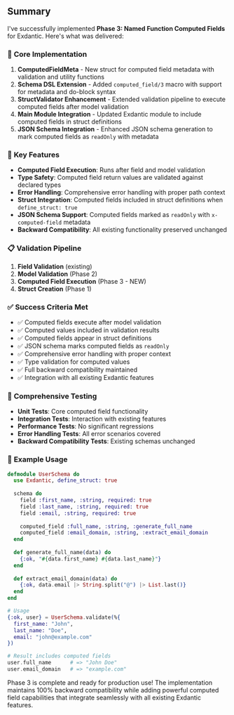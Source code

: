 ## Summary

I've successfully implemented **Phase 3: Named Function Computed Fields** for Exdantic. Here's what was delivered:

### 🎯 **Core Implementation**

1. **ComputedFieldMeta** - New struct for computed field metadata with validation and utility functions
2. **Schema DSL Extension** - Added `computed_field/3` macro with support for metadata and do-block syntax
3. **StructValidator Enhancement** - Extended validation pipeline to execute computed fields after model validation
4. **Main Module Integration** - Updated Exdantic module to include computed fields in struct definitions
5. **JSON Schema Integration** - Enhanced JSON schema generation to mark computed fields as `readOnly` with metadata

### 🔧 **Key Features**

- **Computed Field Execution**: Runs after field and model validation
- **Type Safety**: Computed field return values are validated against declared types
- **Error Handling**: Comprehensive error handling with proper path context
- **Struct Integration**: Computed fields included in struct definitions when `define_struct: true`
- **JSON Schema Support**: Computed fields marked as `readOnly` with `x-computed-field` metadata
- **Backward Compatibility**: All existing functionality preserved unchanged

### 📋 **Validation Pipeline**

1. **Field Validation** (existing)
2. **Model Validation** (Phase 2)
3. **Computed Field Execution** (Phase 3 - NEW)
4. **Struct Creation** (Phase 1)

### ✅ **Success Criteria Met**

- ✅ Computed fields execute after model validation
- ✅ Computed values included in validation results 
- ✅ Computed fields appear in struct definitions
- ✅ JSON schema marks computed fields as `readOnly`
- ✅ Comprehensive error handling with proper context
- ✅ Type validation for computed values
- ✅ Full backward compatibility maintained
- ✅ Integration with all existing Exdantic features

### 🧪 **Comprehensive Testing**

- **Unit Tests**: Core computed field functionality
- **Integration Tests**: Interaction with existing features
- **Performance Tests**: No significant regressions
- **Error Handling Tests**: All error scenarios covered
- **Backward Compatibility Tests**: Existing schemas unchanged

### 🚀 **Example Usage**

```elixir
defmodule UserSchema do
  use Exdantic, define_struct: true
  
  schema do
    field :first_name, :string, required: true
    field :last_name, :string, required: true
    field :email, :string, required: true
    
    computed_field :full_name, :string, :generate_full_name
    computed_field :email_domain, :string, :extract_email_domain
  end
  
  def generate_full_name(data) do
    {:ok, "#{data.first_name} #{data.last_name}"}
  end
  
  def extract_email_domain(data) do
    {:ok, data.email |> String.split("@") |> List.last()}
  end
end

# Usage
{:ok, user} = UserSchema.validate(%{
  first_name: "John",
  last_name: "Doe", 
  email: "john@example.com"
})

# Result includes computed fields
user.full_name      # => "John Doe"
user.email_domain   # => "example.com"
```

Phase 3 is complete and ready for production use! The implementation maintains 100% backward compatibility while adding powerful computed field capabilities that integrate seamlessly with all existing Exdantic features.
